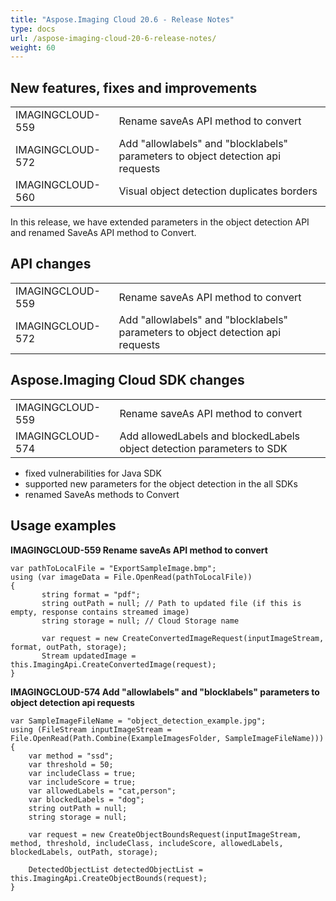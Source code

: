 ```yaml
---
title: "Aspose.Imaging Cloud 20.6 - Release Notes"
type: docs
url: /aspose-imaging-cloud-20-6-release-notes/
weight: 60
---
```


## **New features, fixes and improvements**
|     |     |
| --- | --- |
|IMAGINGCLOUD-559|Rename saveAs API method to convert|
|IMAGINGCLOUD-572|Add "allowlabels" and "blocklabels" parameters to object detection api requests|
|IMAGINGCLOUD-560|Visual object detection duplicates borders|

In this release, we have extended parameters in the object detection API and renamed SaveAs API method to Convert.

## **API changes**
|     |     |
| --- | --- |
|IMAGINGCLOUD-559|Rename saveAs API method to convert|
|IMAGINGCLOUD-572|Add "allowlabels" and "blocklabels" parameters to object detection api requests|

## **Aspose.Imaging Cloud SDK changes**
|     |     |
| --- | --- |
|IMAGINGCLOUD-559|Rename saveAs API method to convert|
|IMAGINGCLOUD-574|Add allowedLabels and blockedLabels object detection parameters to SDK|

- fixed vulnerabilities for Java SDK
- supported new parameters for the object detection in the all SDKs
- renamed SaveAs methods to Convert

## **Usage examples**

**IMAGINGCLOUD-559 Rename saveAs API method to convert**

```
var pathToLocalFile = "ExportSampleImage.bmp";
using (var imageData = File.OpenRead(pathToLocalFile))
{
       string format = "pdf";
       string outPath = null; // Path to updated file (if this is empty, response contains streamed image)
       string storage = null; // Cloud Storage name

       var request = new CreateConvertedImageRequest(inputImageStream, format, outPath, storage);
       Stream updatedImage = this.ImagingApi.CreateConvertedImage(request);
}
```

**IMAGINGCLOUD-574 Add "allowlabels" and "blocklabels" parameters to object detection api requests**

```
var SampleImageFileName = "object_detection_example.jpg";
using (FileStream inputImageStream = File.OpenRead(Path.Combine(ExampleImagesFolder, SampleImageFileName)))
{
    var method = "ssd";
    var threshold = 50;
    var includeClass = true;
    var includeScore = true;
    var allowedLabels = "cat,person";
    var blockedLabels = "dog";
    string outPath = null;
    string storage = null; 

    var request = new CreateObjectBoundsRequest(inputImageStream, method, threshold, includeClass, includeScore, allowedLabels, blockedLabels, outPath, storage);

    DetectedObjectList detectedObjectList = this.ImagingApi.CreateObjectBounds(request);                
}
```